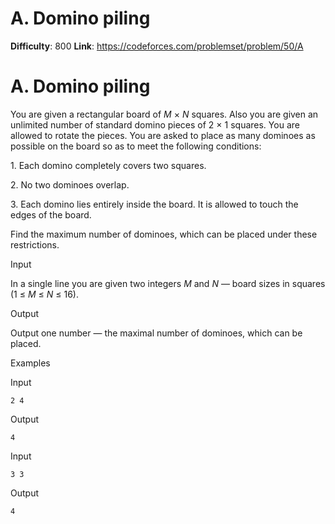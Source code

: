 # A. Domino piling 
**Difficulty**: 800 
**Link**: https://codeforces.com/problemset/problem/50/A

# A. Domino piling
You are given a rectangular board of _M_ ×  _N_ squares. Also you are given an
unlimited number of standard domino pieces of 2 × 1 squares. You are allowed
to rotate the pieces. You are asked to place as many dominoes as possible on
the board so as to meet the following conditions:

1\. Each domino completely covers two squares.

2\. No two dominoes overlap.

3\. Each domino lies entirely inside the board. It is allowed to touch the
edges of the board.

Find the maximum number of dominoes, which can be placed under these
restrictions.

Input

In a single line you are given two integers _M_ and _N_ — board sizes in
squares (1 ≤  _M_ ≤  _N_ ≤ 16).

Output

Output one number — the maximal number of dominoes, which can be placed.

Examples

Input

    
    
    2 4  
    

Output

    
    
    4  
    

Input

    
    
    3 3  
    

Output

    
    
    4  
    

